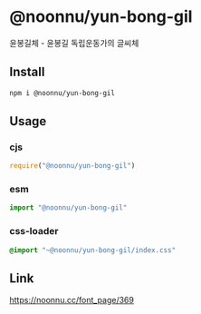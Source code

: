 # @noonnu/yun-bong-gil
윤봉길체 - 윤봉길 독립운동가의 글씨체

## Install
```sh
npm i @noonnu/yun-bong-gil
```
## Usage
### cjs
```js
require("@noonnu/yun-bong-gil")
```
### esm
```js
import "@noonnu/yun-bong-gil"
```
### css-loader
```css
@import "~@noonnu/yun-bong-gil/index.css"
```

## Link
https://noonnu.cc/font_page/369